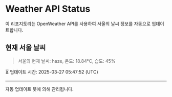 
# Weather API Status

이 리포지토리는 OpenWeather API를 사용하여 서울의 날씨 정보를 자동으로 업데이트합니다.

## 현재 서울 날씨
> 서울의 현재 날씨: haze, 온도: 18.84°C, 습도: 45%

⏳ 업데이트 시간: 2025-03-27 05:47:52 (UTC)

---
자동 업데이트 봇에 의해 관리됩니다.
